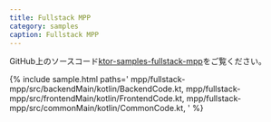```yaml
---
title: Fullstack MPP
category: samples
caption: Fullstack MPP
---
```


GitHub上のソースコード[ktor-samples-fullstack-mpp](https://github.com/ktorio/ktor-samples/tree/master/mpp/fullstack-mpp)をご覧ください。

{% include sample.html paths='
    mpp/fullstack-mpp/src/backendMain/kotlin/BackendCode.kt,
    mpp/fullstack-mpp/src/frontendMain/kotlin/FrontendCode.kt,
    mpp/fullstack-mpp/src/commonMain/kotlin/CommonCode.kt,
' %}
